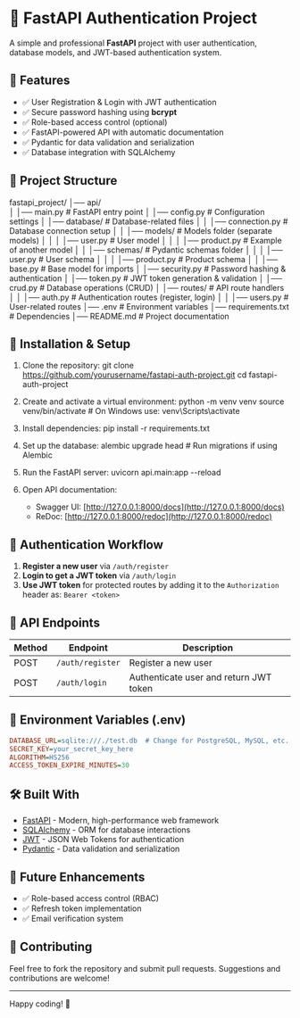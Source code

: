 # 🚀 FastAPI Authentication Project

A simple and professional **FastAPI** project with user authentication, database models, and JWT-based authentication system.

## 📌 Features
- ✅ User Registration & Login with JWT authentication
- ✅ Secure password hashing using **bcrypt**
- ✅ Role-based access control (optional)
- ✅ FastAPI-powered API with automatic documentation
- ✅ Pydantic for data validation and serialization
- ✅ Database integration with SQLAlchemy

## 📁 Project Structure

fastapi_project/
│── api/                  
│   │── main.py             # FastAPI entry point
│   │── config.py           # Configuration settings
│   │── database/           # Database-related files
│   │   │── connection.py   # Database connection setup
│   │   │── models/         # Models folder (separate models)
│   │   │   │── user.py     # User model
│   │   │   │── product.py  # Example of another model
│   │   │── schemas/        # Pydantic schemas folder
│   │   │   │── user.py     # User schema
│   │   │   │── product.py  # Product schema
│   │   │── base.py         # Base model for imports
│   │── security.py         # Password hashing & authentication
│   │── token.py            # JWT token generation & validation
│   │── crud.py             # Database operations (CRUD)
│   │── routes/             # API route handlers
│   │   │── auth.py         # Authentication routes (register, login)
│   │   │── users.py        # User-related routes
│── .env                    # Environment variables
│── requirements.txt        # Dependencies
│── README.md               # Project documentation

## 🚀 Installation & Setup

1. Clone the repository:
   git clone https://github.com/yourusername/fastapi-auth-project.git
   cd fastapi-auth-project

2. Create and activate a virtual environment:
   python -m venv venv
   source venv/bin/activate  # On Windows use: venv\Scripts\activate

3. Install dependencies:
   pip install -r requirements.txt

4. Set up the database:
   alembic upgrade head  # Run migrations if using Alembic

5. Run the FastAPI server:
   uvicorn api.main:app --reload

6. Open API documentation:
   - Swagger UI: [http://127.0.0.1:8000/docs](http://127.0.0.1:8000/docs)
   - ReDoc: [http://127.0.0.1:8000/redoc](http://127.0.0.1:8000/redoc)

## 🔑 Authentication Workflow
1. **Register a new user** via `/auth/register`
2. **Login to get a JWT token** via `/auth/login`
3. **Use JWT token** for protected routes by adding it to the `Authorization` header as: `Bearer <token>`

## 📌 API Endpoints

| Method | Endpoint        | Description |
|--------|----------------|-------------|
| POST   | `/auth/register` | Register a new user |
| POST   | `/auth/login`    | Authenticate user and return JWT token |

## 📜 Environment Variables (.env)
```ini
DATABASE_URL=sqlite:///./test.db  # Change for PostgreSQL, MySQL, etc.
SECRET_KEY=your_secret_key_here
ALGORITHM=HS256
ACCESS_TOKEN_EXPIRE_MINUTES=30
```

## 🛠 Built With
- [FastAPI](https://fastapi.tiangolo.com/) - Modern, high-performance web framework
- [SQLAlchemy](https://www.sqlalchemy.org/) - ORM for database interactions
- [JWT](https://jwt.io/) - JSON Web Tokens for authentication
- [Pydantic](https://pydantic-docs.helpmanual.io/) - Data validation and serialization

## 📌 Future Enhancements
- ✅ Role-based access control (RBAC)
- ✅ Refresh token implementation
- ✅ Email verification system

## 🤝 Contributing
Feel free to fork the repository and submit pull requests. Suggestions and contributions are welcome!

---
Happy coding! 🚀

